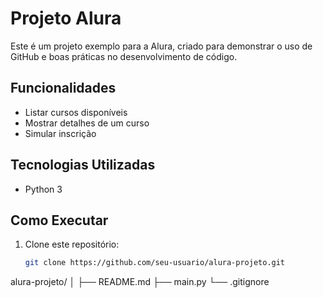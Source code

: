 
# Projeto Alura

Este é um projeto exemplo para a Alura, criado para demonstrar o uso de GitHub e boas práticas no desenvolvimento de código.

## Funcionalidades

- Listar cursos disponíveis
- Mostrar detalhes de um curso
- Simular inscrição

## Tecnologias Utilizadas

- Python 3

## Como Executar

1. Clone este repositório:
   ```bash
   git clone https://github.com/seu-usuario/alura-projeto.git
alura-projeto/
│
├── README.md
├── main.py
└── .gitignore



